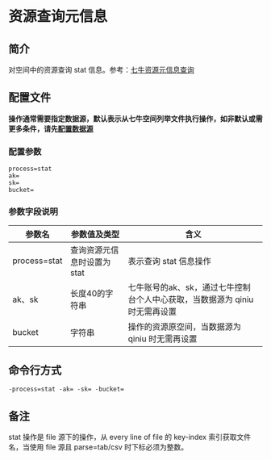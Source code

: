 # 资源查询元信息

## 简介
对空间中的资源查询 stat 信息。参考：[七牛资源元信息查询](https://developer.qiniu.com/kodo/api/1308/stat)

## 配置文件
**操作通常需要指定数据源，默认表示从七牛空间列举文件执行操作，如非默认或需更多条件，请先[配置数据源](../docs/datasource.md)**  

### 配置参数
```
process=stat
ak=
sk=
bucket=
```

### 参数字段说明
|参数名|参数值及类型 | 含义|  
|-----|-------|-----|  
|process=stat| 查询资源元信息时设置为stat| 表示查询 stat 信息操作|  
|ak、sk|长度40的字符串|七牛账号的ak、sk，通过七牛控制台个人中心获取，当数据源为 qiniu 时无需再设置|  
|bucket| 字符串| 操作的资源原空间，当数据源为 qiniu 时无需再设置|  

## 命令行方式
```
-process=stat -ak= -sk= -bucket=
```

## 备注
stat 操作是 file 源下的操作，从 every line of file 的 key-index 索引获取文件名，当使用 file 源且 parse=tab/csv 时下标必须为整数。
